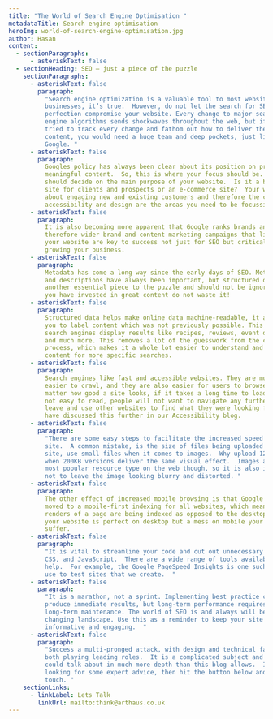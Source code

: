 ```yaml
---
title: "The World of Search Engine Optimisation "
metadataTitle: Search engine optimisation
heroImg: world-of-search-engine-optimisation.jpg
author: Hasan
content:
  - sectionParagraphs:
      - asteriskText: false
  - sectionHeading: SEO – just a piece of the puzzle
    sectionParagraphs:
      - asteriskText: false
        paragraph:
          "Search engine optimization is a valuable tool to most websites and
          businesses, it’s true.  However, do not let the search for SEO
          perfection compromise your website. Every change to major search
          engine algorithms sends shockwaves throughout the web, but if you
          tried to track every change and fathom out how to deliver the right
          content, you would need a huge team and deep pockets, just like
          Google. "
      - asteriskText: false
        paragraph:
          Googles policy has always been clear about its position on providing
          meaningful content.  So, this is where your focus should be.  You
          should decide on the main purpose of your website.  Is it a brochure
          site for clients and prospects or an e-commerce site?  Your website is
          about engaging new and existing customers and therefore the content,
          accessibility and design are the areas you need to be focussing on.
      - asteriskText: false
        paragraph:
          It is also becoming more apparent that Google ranks brands and
          therefore wider brand and content marketing campaigns that link to
          your website are key to success not just for SEO but critically
          growing your business.
      - asteriskText: false
        paragraph:
          Metadata has come a long way since the early days of SEO. Meta titles
          and descriptions have always been important, but structured data is
          another essential piece to the puzzle and should not be ignored.  Once
          you have invested in great content do not waste it!
      - asteriskText: false
        paragraph:
          Structured data helps make online data machine-readable, it allows
          you to label content which was not previously possible. This is how
          search engines display results like recipes, reviews, event details,
          and much more. This removes a lot of the guesswork from the crawling
          process, which makes it a whole lot easier to understand and index
          content for more specific searches.
      - asteriskText: false
        paragraph:
          Search engines like fast and accessible websites. They are much
          easier to crawl, and they are also easier for users to browse. No
          matter how good a site looks, if it takes a long time to load or is
          not easy to read, people will not want to navigate any further and may
          leave and use other websites to find what they were looking for.   We
          have discussed this further in our Accessibility blog.
      - asteriskText: false
        paragraph:
          "There are some easy steps to facilitate the increased speed of your
          site.  A common mistake, is the size of files being uploaded to the
          site, use small files when it comes to images.  Why upload 12MB images
          when 200KB versions deliver the same visual effect.  Images are the
          most popular resource type on the web though, so it is also important
          not to leave the image looking blurry and distorted. "
      - asteriskText: false
        paragraph:
          The other effect of increased mobile browsing is that Google has
          moved to a mobile-first indexing for all websites, which means mobile
          renders of a page are being indexed as opposed to the desktop page. If
          your website is perfect on desktop but a mess on mobile your SEO will
          suffer.
      - asteriskText: false
        paragraph:
          "It is vital to streamline your code and cut out unnecessary HTML,
          CSS, and JavaScript.  There are a wide range of tools available to
          help.  For example, the Google PageSpeed Insights is one such tool we
          use to test sites that we create.  "
      - asteriskText: false
        paragraph:
          "It is a marathon, not a sprint. Implementing best practice can
          produce immediate results, but long-term performance requires
          long-term maintenance. The world of SEO is and always will be a
          changing landscape. Use this as a reminder to keep your site current,
          informative and engaging.  "
      - asteriskText: false
        paragraph:
          "Success a multi-pronged attack, with design and technical factors
          both playing leading roles.  It is a complicated subject and one we
          could talk about in much more depth than this blog allows.  If you are
          looking for some expert advice, then hit the button below and get in
          touch. "
    sectionLinks:
      - linkLabel: Lets Talk
        linkUrl: mailto:think@arthaus.co.uk
---
```


